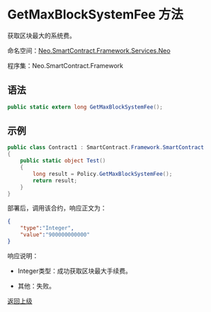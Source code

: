 # GetMaxBlockSystemFee 方法

获取区块最大的系统费。

命名空间：[Neo.SmartContract.Framework.Services.Neo](../../neo.md)

程序集：Neo.SmartContract.Framework

## 语法

```c#
public static extern long GetMaxBlockSystemFee();
```

## 示例

```c#
public class Contract1 : SmartContract.Framework.SmartContract
{
    public static object Test()
    {
        long result = Policy.GetMaxBlockSystemFee();
        return result;
    }
}
```
部署后，调用该合约，响应正文为：

```json
{
	"type":"Integer",
	"value":"900000000000"
}
```

响应说明：

- Integer类型：成功获取区块最大手续费。

- 其他：失败。

[返回上级](../Policy.md)